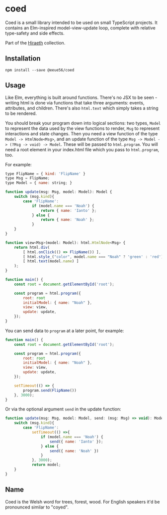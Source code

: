 # coed

Coed is a small library intended to be used on small TypeScript projects. It contains an Elm-inspired model-view-update loop, complete with relative type-safety and side effects.

Part of the [Hiraeth](https://github.com/eeue56/hiraeth) collection.

## Installation

```
npm install --save @eeue56/coed
```

## Usage

Like Elm, everything is built around functions. There's no JSX to be seen - writing html is done via functions that take three arguments: events, attributes, and children. There's also `html.text` which simply takes a string to be rendered.

You should break your program down into logical sections: two types, `Model` to represent the data used by the view functions to render, `Msg` to represent interactions and state changes. Then you need a view function of the type `Model -> HtmlNode<Msg>`, and an update function of the type `Msg -> Model -> (?Msg -> void) -> Model`. These will be passed to `html.program`. You will need a root element in your index.html file which you pass to `html.program`, too.

For example:

```javascript
type FlipName = { kind: 'FlipName' }
type Msg = FlipName;
type Model = { name: string; }

function update(msg: Msg, model: Model): Model {
    switch (msg.kind){
        case 'FlipName':
            if (model.name === 'Noah') {
                return { name: 'Ianto' };
            } else {
                return { name: 'Noah' };
            }
    }
}

function view<Msg>(model: Model): html.HtmlNode<Msg> {
    return html.div(
        [ html.onClick(() => FlipName()) ],
        [ html.style_("color", model.name === "Noah" ? 'green' : 'red') ]
        [ html.text(model.name) ]
    );
}

function main() {
    const root = document.getElementById('root');

    const program = html.program({
        root: root
        initialModel: { name: "Noah" },
        view: view,
        update: update,
    });
}
```

You can send data to `program` at a later point, for example:

```javascript
function main() {
    const root = document.getElementById('root');

    const program = html.program({
        root: root
        initialModel: { name: "Noah" },
        view: view,
        update: update,
    });

    setTimeout(() => {
        program.send(FlipName())
    }, 3000);
}
```

Or via the optional argument `send` in the update function:

```javascript
function update(msg: Msg, model: Model, send: (msg: Msg) => void): Model {
    switch (msg.kind){
        case 'FlipName':
            setTimeout(() =>{
                if (model.name === 'Noah') {
                    send({ name: 'Ianto' });
                } else {
                    send({ name: 'Noah' })
                }
            }, 3000);
            return model;
    }
}
```

## Name

Coed is the Welsh word for trees, forest, wood. For English speakers it'd be pronounced similar to "coyed".
